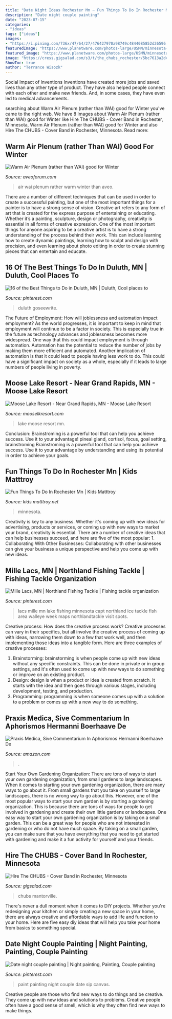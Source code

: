 ```yaml
---
title: "Date Night Ideas Rochester Mn ~ Fun Things To Do In Rochester Mn"
description: "Date night couple painting"
date: "2023-07-15"
categories:
- "ideas"
tags: ["ideas"]
images:
- "https://i.pinimg.com/736x/47/64/27/476427970a98749c4844085852d26596.jpg"
featuredImage: "https://www.planetware.com/photos-large/USMN/minnesota-rochester-rochesterfest-food-stands.jpg"
featured_image: "https://www.planetware.com/photos-large/USMN/minnesota-rochester-rochesterfest-food-stands.jpg"
image: "https://cress.gigsalad.com/s3/t/the_chubs_rochester/5bc7613a2dc36.jpg"
ShowToc: true
author: "Terrance Wisozk"
---
```



Social Impact of Inventions
Inventions have created more jobs and saved lives than any other type of product. They have also helped people connect with each other and make new friends. And, in some cases, they have even led to medical advancements.

	

		
searching about Warm Air Plenum (rather than WAI) good for Winter you've came to the right web. We have 8 Images about Warm Air Plenum (rather than WAI) good for Winter like Hire The CHUBS - Cover Band in Rochester, Minnesota, Warm Air Plenum (rather than WAI) good for Winter and also Hire The CHUBS - Cover Band in Rochester, Minnesota. Read more:
		
    
## Warm Air Plenum (rather Than WAI) Good For Winter

<img loading=lazy src="https://www.aveoforum.com/forum/attachments/f94/7555d1385783877-warm-air-plenum-rather-than-wai-good-winter-aveo-w-air-ng-jpg" onerror="this.onerror=null;this.src='https://tse1.mm.bing.net/th?id=OIP.ojeOLeSAsUq4K1afefZ6cwHaFj&amp;pid=15.1';" alt="Warm Air Plenum (rather than WAI) good for Winter">

_Source: aveoforum.com_

>air wai plenum rather warm winter than aveo. 

	

There are a number of different techniques that can be used in order to create a successful painting, but one of the most important things for a painter is to have a strong sense of vision.
Creative art refers to any form of art that is created for the express purpose of entertaining or educating. Whether it’s a painting, sculpture, design or photography, creativity is essential in all forms of creative expression. One of the most important things for anyone aspiring to be a creative artist is to have a strong understanding of the process behind their work. This can include learning how to create dynamic paintings, learning how to sculpt and design with precision, and even learning about photo editing in order to create stunning pieces that can entertain and educate.

    
## 16 Of The Best Things To Do In Duluth, MN | Duluth, Cool Places To

<img loading=lazy src="https://i.pinimg.com/736x/47/64/27/476427970a98749c4844085852d26596.jpg" onerror="this.onerror=null;this.src='https://tse3.mm.bing.net/th?id=OIP.P8ThjMNpbzsxI4bgP3zVIwHaLG&amp;pid=15.1';" alt="16 of the Best Things to Do in Duluth, MN | Duluth, Cool places to">

_Source: pinterest.com_

>duluth goseewrite. 

	

The Future of Employment: How will joblessness and automation impact employment?
As the world progresses, it is important to keep in mind that employment will continue to be a factor in society. This is especially true in the future as technology advances and joblessness becomes more widespread. One way that this could impact employment is through automation. Automation has the potential to reduce the number of jobs by making them more efficient and automated. Another implication of automation is that it could lead to people having less work to do. This could have a significant impact on society as a whole, especially if it leads to large numbers of people living in poverty.

    
## Moose Lake Resort - Near Grand Rapids, MN - Moose Lake Resort

<img loading=lazy src="https://mooselkresort.com/wp-content/uploads/2018/08/4_2015_20150707_1497457784.jpg" onerror="this.onerror=null;this.src='https://tse3.mm.bing.net/th?id=OIP.pRCTz7zOftmdrBY4mWyQhwHaJ4&amp;pid=15.1';" alt="Moose Lake Resort - Near Grand Rapids, MN - Moose Lake Resort">

_Source: mooselkresort.com_

>lake moose resort mn. 

	

Conclusion: Brainstroming is a powerful tool that can help you achieve success. Use it to your advantage!
pineal gland, cortisol, focus, goal setting, brainstroming
Brainstroming is a powerful tool that can help you achieve success. Use it to your advantage by understanding and using its potential in order to achieve your goals.

    
## Fun Things To Do In Rochester Mn | Kids Matttroy

<img loading=lazy src="https://www.planetware.com/photos-large/USMN/minnesota-rochester-rochesterfest-food-stands.jpg" onerror="this.onerror=null;this.src='https://tse1.mm.bing.net/th?id=OIP.8M29gWDKmx34dSSFFGkdMgHaEz&amp;pid=15.1';" alt="Fun Things To Do In Rochester Mn | Kids Matttroy">

_Source: kids.matttroy.net_

>minnesota. 

	

Creativity is key to any business. Whether it's coming up with new ideas for advertising, products or services, or coming up with new ways to market your brand, creativity is essential. There are a number of creative ideas that can help businesses succeed, and here are five of the most popular: 1. Collaborating With Other Businesses: Collaborating with other businesses can give your business a unique perspective and help you come up with new ideas.

    
## Mille Lacs, MN | Northland Fishing Tackle | Fishing Tackle Organization

<img loading=lazy src="https://i.pinimg.com/736x/f0/47/fc/f047fcaed3312d718ab34517805c3c1b.jpg" onerror="this.onerror=null;this.src='https://tse4.mm.bing.net/th?id=OIP.gAGyk2Us7Nc73v_dtuQs_AHaHX&amp;pid=15.1';" alt="Mille Lacs, MN | Northland Fishing Tackle | Fishing tackle organization">

_Source: pinterest.com_

>lacs mille mn lake fishing minnesota capt northland ice tackle fish area walleye week maps northlandtackle visit spots. 

	

Creative process: How does the creative process work?
Creative processes can vary in their specifics, but all involve the creative process of coming up with ideas, narrowing them down to a few that work well, and then implementing those ideas into a tangible form. Here are three examples of creative processes: 
1. Brainstorming: brainstorming is when people come up with new ideas without any specific constraints. This can be done in private or in group settings, and it's often used to come up with new ways to do something or improve on an existing product. 
2. Design: design is when a product or idea is created from scratch. It starts with the idea and then goes through various stages, including development, testing, and production. 
3. Programming: programming is when someone comes up with a solution to a problem or comes up with a new way to do something.

    
## Praxis Medica, Sive Commentarium In Aphorismos Hermanni Boerhaave De

<img loading=lazy src="https://images-na.ssl-images-amazon.com/images/I/51xKufp5cqL._SX218_BO1,204,203,200_QL40_.jpg" onerror="this.onerror=null;this.src='https://tse1.mm.bing.net/th?id=OIP.tknBh9XljyRMBjIyQ88jxgAAAA&amp;pid=15.1';" alt="Praxis Medica, Sive Commentarium In Aphorismos Hermanni Boerhaave De">

_Source: amazon.com_

>. 

	

Start Your Own Gardening Organization: There are tons of ways to start your own gardening organization, from small gardens to large landscapes.
When it comes to starting your own gardening organization, there are many ways to go about it. From small gardens that you take on yourself to large landscapes, there is no wrong way to go about this. However, one of the most popular ways to start your own garden is by starting a gardening organization. This is because there are tons of ways for people to get involved in gardening and create their own little gardens or landscapes.
One easy way to start your own gardening organization is by taking on a small garden. This can be a great way for people who are not interested in gardening or who do not have much space. By taking on a small garden, you can make sure that you have everything that you need to get started with gardening and make it a fun activity for yourself and your friends.

    
## Hire The CHUBS - Cover Band In Rochester, Minnesota

<img loading=lazy src="https://cress.gigsalad.com/s3/t/the_chubs_rochester/5bc7613a2dc36.jpg" onerror="this.onerror=null;this.src='https://tse1.mm.bing.net/th?id=OIP.r5E96eVFKQ4k1GWXbQmb8gHaE8&amp;pid=15.1';" alt="Hire The CHUBS - Cover Band in Rochester, Minnesota">

_Source: gigsalad.com_

>chubs mantorville. 

	

There's never a dull moment when it comes to DIY projects. Whether you're redesigning your kitchen or simply creating a new space in your home, there are always creative and affordable ways to add life and function to your home. Here are five easy diy ideas that will help you take your home from basics to something special.

    
## Date Night Couple Painting | Night Painting, Painting, Couple Painting

<img loading=lazy src="https://i.pinimg.com/736x/2f/da/df/2fdadf769d733fcab8bc85ab556e64c5--happy-marriage-paint-party.jpg" onerror="this.onerror=null;this.src='https://tse3.mm.bing.net/th?id=OIP.uXgIumAT_eAuSRzQAslikwHaNK&amp;pid=15.1';" alt="Date night couple painting | Night painting, Painting, Couple painting">

_Source: pinterest.com_

>paint painting night couple date sip canvas. 

	

Creative people are those who find new ways to do things and be creative. They come up with new ideas and solutions to problems. Creative people often have a good sense of smell, which is why they often find new ways to make things.


